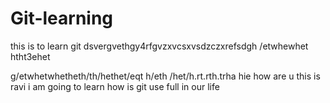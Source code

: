 # Git-learning
this is to learn git 
dsvergvethgy4rfgvzxvcsxvsdzczxrefsdgh 
/etwhewhet
htht3ehet


g/etwhetwhetheth/th/hethet/eqt
h/eth
/het/h.rt.rth.trha
hie how are u this is ravi i am going to learn how is git use full in our life 
